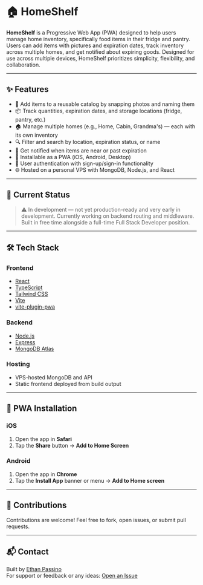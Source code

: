 # 🏠 HomeShelf

**HomeShelf** is a Progressive Web App (PWA) designed to help users manage home inventory, specifically food items in their fridge and pantry. Users can add items with pictures and expiration dates, track inventory across multiple homes, and get notified about expiring goods. Designed for use across multiple devices, HomeShelf prioritizes simplicity, flexibility, and collaboration.

---

## ✨ Features

- 📸 Add items to a reusable catalog by snapping photos and naming them
- 📦 Track quantities, expiration dates, and storage locations (fridge, pantry, etc.)
- 🏠 Manage multiple homes (e.g., Home, Cabin, Grandma's) — each with its own inventory
- 🔍 Filter and search by location, expiration status, or name
- 🔔 Get notified when items are near or past expiration
- 📱 Installable as a PWA (iOS, Android, Desktop)
- 🔐 User authentication with sign-up/sign-in functionality
- 🌐 Hosted on a personal VPS with MongoDB, Node.js, and React

---

## 🚧 Current Status

> ⚠️ In development — not yet production-ready and very early in development. 
> Currently working on backend routing and middleware.
> Built in free time alongside a full-time Full Stack Developer position.  

---

## 🛠 Tech Stack

### Frontend
- [React](https://reactjs.org/)
- [TypeScript](https://www.typescriptlang.org/)
- [Tailwind CSS](https://tailwindcss.com/)
- [Vite](https://vitejs.dev/)
- [vite-plugin-pwa](https://vite-pwa-org.netlify.app/)

### Backend
- [Node.js](https://nodejs.org/)
- [Express](https://expressjs.com/)
- [MongoDB Atlas](https://www.mongodb.com/cloud/atlas)

### Hosting
- VPS-hosted MongoDB and API
- Static frontend deployed from build output

---

## 📲 PWA Installation

### iOS
1. Open the app in **Safari**
2. Tap the **Share** button → **Add to Home Screen**

### Android
1. Open the app in **Chrome**
2. Tap the **Install App** banner or menu → **Add to Home screen**

---

## 🤝 Contributions

Contributions are welcome! Feel free to fork, open issues, or submit pull requests.

---

## 📬 Contact

Built by [Ethan Passino](https://github.com/epassino)  
For support or feedback or any ideas: [Open an Issue](https://github.com/yourusername/homeshelf/issues)
